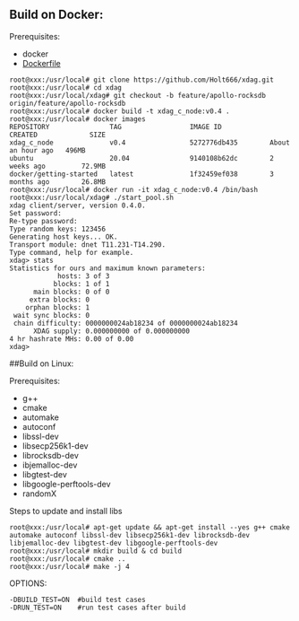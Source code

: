 ## Build on Docker:

Prerequisites:
- docker
- [Dockerfile](https://github.com/Holt666/xdag/blob/feature/apollo-rocksdb/Dockerfile)
```
root@xxx:/usr/local# git clone https://github.com/Holt666/xdag.git
root@xxx:/usr/local# cd xdag
root@xxx:/usr/local/xdag# git checkout -b feature/apollo-rocksdb origin/feature/apollo-rocksdb
root@xxx:/usr/local# docker build -t xdag_c_node:v0.4 .
root@xxx:/usr/local# docker images
REPOSITORY               TAG                 IMAGE ID            CREATED             SIZE
xdag_c_node              v0.4                5272776db435        About an hour ago   496MB
ubuntu                   20.04               9140108b62dc        2 weeks ago         72.9MB
docker/getting-started   latest              1f32459ef038        3 months ago        26.8MB
root@xxx:/usr/local# docker run -it xdag_c_node:v0.4 /bin/bash
root@xxx:/usr/local/xdag# ./start_pool.sh
xdag client/server, version 0.4.0.
Set password:
Re-type password:
Type random keys: 123456
Generating host keys... OK.
Transport module: dnet T11.231-T14.290.
Type command, help for example.
xdag> stats
Statistics for ours and maximum known parameters:
            hosts: 3 of 3
           blocks: 1 of 1
      main blocks: 0 of 0
     extra blocks: 0
    orphan blocks: 1
 wait sync blocks: 0
 chain difficulty: 0000000024ab18234 of 0000000024ab18234
      XDAG supply: 0.000000000 of 0.000000000
4 hr hashrate MHs: 0.00 of 0.00
xdag>
```

##Build on Linux:

Prerequisites:
- g++
- cmake
- automake
- autoconf
- libssl-dev
- libsecp256k1-dev
- librocksdb-dev
- ibjemalloc-dev
- libgtest-dev
- libgoogle-perftools-dev
- randomX

Steps to update and install libs
```
root@xxx:/usr/local# apt-get update && apt-get install --yes g++ cmake automake autoconf libssl-dev libsecp256k1-dev librocksdb-dev libjemalloc-dev libgtest-dev libgoogle-perftools-dev
root@xxx:/usr/local# mkdir build & cd build
root@xxx:/usr/local# cmake ..
root@xxx:/usr/local# make -j 4
```

OPTIONS:
```
-DBUILD_TEST=ON  #build test cases
-DRUN_TEST=ON    #run test cases after build
```


